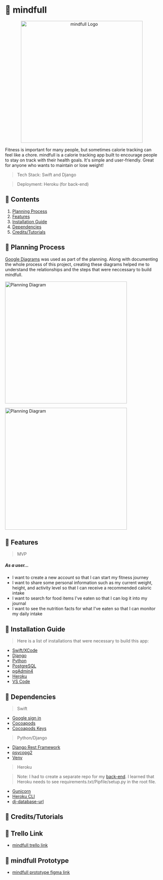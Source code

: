 # 🍎 mindfull
<p align="center">
  <img src="https://github.com/emirry/mindfull/blob/main/images/Logo.png" alt="mindfull Logo" width=400>
 </p>


Fitness is important for many people, but sometimes calorie tracking can feel like a chore. mindfull is a calorie tracking app built to encourage people to stay on track with their health goals. It's simple and user-friendly. Great for anyone who wants to maintain or lose weight!

>Tech Stack: Swift and Django

>Deployment: Heroku (for back-end)

## 🍎 Contents

1. [Planning Process](#-planning-process)
2. [Features](#-features)
3. [Installation Guide](#-installation-guide)
4. [Dependencies](#-dependencies)
5. [Credits/Tutorials](#-credits/-tutorials)

## 🍎 Planning Process
[Google Diagrams](https://app.diagrams.net/) was used as part of the planning. Along with documenting the whole process of this project, creating these diagrams helped me to understand the relationships and the steps that were neccessary to build mindfull. 


<p>
  <img src="https://github.com/emirry/mindfull/blob/main/images/Screen%20Shot%202021-02-17%20at%207.06.21%20PM.png" alt="Planning Diagram" width=400>
</p>
<p>
  <img src="https://github.com/emirry/mindfull/blob/main/images/Screen%20Shot%202021-02-17%20at%207.06.21%20PM.png" alt="Planning Diagram" width=400>
</p>

## 🍎 Features
>MVP
##### As a user...
- I want to create a new account so that I can start my fitness journey
- I want to share some personal information such as my current weight, height, and activity level so that I can receive a recommended caloric intake
- I want to search for food items I've eaten so that I can log it into my journal
- I want to see the nutrition facts for what I've eaten so that I can monitor my daily intake

## 🍎 Installation Guide
>Here is a list of installations that were necessary to build this app:

- [Swift/XCode](https://apps.apple.com/us/app/xcode/id497799835?mt=12)
- [Django](https://www.djangoproject.com/download/)
- [Python](https://docs.brew.sh/Homebrew-and-Python)
- [PostgreSQL](https://formulae.brew.sh/formula/postgresql)
- [pgAdmin4](https://www.pgadmin.org/download/)
- [Heroku](https://devcenter.heroku.com/articles/heroku-cli)
- [VS Code](https://code.visualstudio.com/download)

## 🍎 Dependencies
>Swift

- [Google sign in](https://developers.google.com/identity/sign-in/ios)
- [Cocoapods](https://cocoapods.org/)
- [Cocoapods Keys](https://github.com/orta/cocoapods-keys)

>Python/Django

- [Django Rest Framework](https://www.django-rest-framework.org/#installation)
- [psycopg2](https://pypi.org/project/psycopg2/)
- [Venv](https://docs.python.org/3/library/venv.html)

>Heroku

>Note:
>I had to create a separate repo for my [back-end](https://github.com/emirry/mindfull-backend/tree/master). I learned that Heroku needs to see requirements.txt/Pipfile/setup.py in the root file.

- [Gunicorn](https://devcenter.heroku.com/articles/python-gunicorn)
- [Heroku CLI](https://devcenter.heroku.com/articles/heroku-cli)
- [dj-database-url](https://pypi.org/project/dj-database-url/)

## 🍎 Credits/Tutorials

## 🍎 Trello Link
- [mindfull trello link](https://trello.com/b/D9sopo2g/ada-capstone)

## 🍎 mindfull Prototype
- [mindfull prototype figma link](https://www.figma.com/file/FbbCYgI5i6OamxKbUkkZjE/mindfull?node-id=0%3A1)
